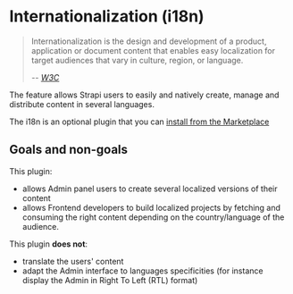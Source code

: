 # Internationalization (i18n)

> Internationalization is the design and development of a product, application or document content that enables easy localization for target audiences that vary in culture, region, or language.
>
> -- <cite>[W3C](https://www.w3.org/International/questions/qa-i18n.en#i18n)</cite>

The feature allows Strapi users to easily and natively create, manage and distribute content in several languages.

The i18n is an optional plugin that you can [install from the Marketplace]()
<!-- insert cross-link to user guide here -->

## Goals and non-goals

This plugin:

- allows Admin panel users to create several localized versions of their content 
- allows Frontend developers to build localized projects by fetching and consuming the right content depending on the country/language of the audience.

This plugin **does not**:

- translate the users' content
- adapt the Admin interface to languages specificities (for instance display the Admin in Right To Left (RTL) format)
